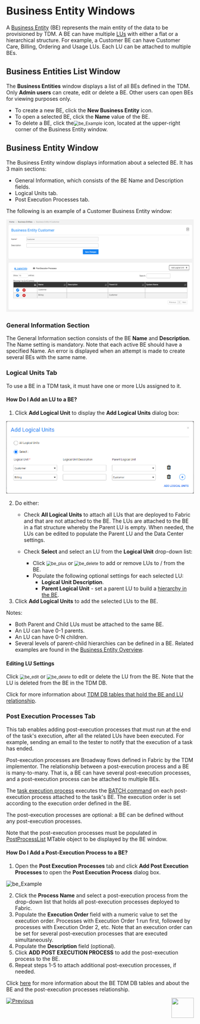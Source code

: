 # Business Entity Windows 

A [Business Entity](/articles/TDM/tdm_overview/03_business_entity_overview.md) (BE) represents the main entity of the data to be provisioned by TDM. A BE can have multiple [LUs](/articles/03_logical_units/01_LU_overview.md) with either a flat or a hierarchical structure. For example, a Customer BE can have Customer Care, Billing, Ordering and Usage LUs. Each LU can be attached to multiple BEs.

## Business Entities List Window  

The **Business Entities** window displays a list of all BEs defined in the TDM.  Only **Admin users** can create, edit or delete a BE. Other users can open BEs for viewing purposes only.

-   To create a new BE, click the **New Business Entity** icon. 
-   To open a selected BE, click the **Name** value of the BE.
-   To delete a BE, click the<img src="images/delete_icon.png" alt="be_Example" style="zoom:80%;" /> icon, located at the upper-right corner of the Business Entity window.

## Business Entity Window    

The Business Entity window displays information about a selected BE. It has 3 main sections:

- General Information, which consists of the BE Name and Description fields.
- Logical Units tab.
- Post Execution Processes tab.

The following is an example of a Customer Business Entity window:

![be_Example](images/tdm_gui_customer_be.png)



### General Information Section 

The General Information section consists of the BE **Name** and **Description**. The Name setting is mandatory. Note that each active BE should have a specified Name. An error is displayed when an attempt is made to create several BEs with the same name.

### Logical Units Tab 

To use a BE in a TDM task, it must have one or more LUs assigned to it.

#### How Do I Add an LU to a BE? 

1. Click **Add Logical Unit** to display the **Add Logical Units** dialog box:

![be_Example](images/BE_add_lu_window.png)

2. Do either: 
   * Check **All Logical Units** to attach all LUs that are deployed to Fabric and that are not attached to the BE. The LUs are attached to the BE in a flat structure whereby the Parent LU is empty. When needed, the LUs can be edited to populate the Parent LU and the Data Center settings.
   * Check **Select** and select an LU from the **Logical Unit** drop-down list:

     - Click <img src="images/plus_icon.png" alt="be_plus" style="zoom:80%;" /> or <img src="images/delete_icon.png" alt="be_delete" style="zoom:80%;" /> to add or remove LUs to / from the BE. 
     - Populate the following optional settings for each selected LU:
       - **Logical Unit Description**.
       - **Parent Logical Unit** - set a parent LU to build a [hierarchy in the BE](/articles/TDM/tdm_overview/03_business_entity_overview.md). 
3. Click **Add Logical Units** to add the selected LUs to the BE.

Notes:
 - Both Parent and Child LUs must be attached to the same BE.
 -  An LU can have 0-1 parents.
 -  An LU can have 0-N children.
  - Several levels of parent-child hierarchies can be defined in a BE. Related examples are found in the [Business Entity Overview](/articles/TDM/tdm_overview/03_business_entity_overview.md).

#### Editing LU Settings

Click <img src="images/be_edit_icon.png" alt="be_edit" style="zoom:80%;" /> or <img src="images/be_delete_icon.png" alt="be_delete" style="zoom:80%;" /> to edit or delete the LU from the BE. Note that the LU is deleted from the BE in the TDM DB. 

Click for more information about [TDM DB tables that hold the BE and LU relationship](06_be_product_tdmdb_tables.md).



### Post Execution Processes Tab

This tab enables adding post-execution processes that must run at the end of the task's execution, after all the related LUs have been executed. For example, sending an email to the tester to notify that the execution of a task has ended. 

Post-execution processes are Broadway flows defined in Fabric by the TDM implementor. The relationship between a post-execution process and a BE is many-to-many. That is, a BE can have several post-execution processes, and a post-execution process can be attached to multiple BEs. 

The [task execution process](/articles/TDM/tdm_architecture/03_task_execution_processes.md) executes the [BATCH command](/articles/20_jobs_and_batch_services/15_batch_broadway_commands.md) on each post-execution process attached to the task's BE. The execution order is set according to the execution order defined in the BE.

The post-execution processes are optional: a BE can be defined without any post-execution processes.

Note that the post-execution processes must be populated in [PostProcessList](/articles/TDM/tdm_implementation/04_fabric_tdm_library.md#postprocesslist) MTable object to be displayed by the BE window.

#### How Do I Add a Post-Execution Process to a BE? 

1. Open the **Post Execution Processes** tab and click **Add Post Execution Processes** to open the **Post Execution Process** dialog box.  

![be_Example](images/be_post_execution_processes_window.png)

2. Click the **Process Name** and select a post-execution process from the drop-down list that holds all post-execution processes deployed to Fabric.
3. Populate the **Execution Order** field with a numeric value to set the execution order. Processes with Execution Order 1 run first, followed by processes with Execution Order 2, etc. Note that an execution order can be set for several post-execution processes that are executed simultaneously.
4. Populate the **Description** field (optional).
5. Click **ADD POST EXECUTION PROCESS** to add the post-execution process to the BE.
6. Repeat steps 1-5 to attach additional post-execution processes, if needed.

  

Click [here](06_be_product_tdmdb_tables.md) for more information about the BE TDM DB tables and about the BE and the post-execution processes relationship.
 

  [![Previous](/articles/images/Previous.png)](03_tdm_gui_data_centers_window.md)[<img align="right" width="60" height="54" src="/articles/images/Next.png">](05_tdm_gui_product_window.md)

